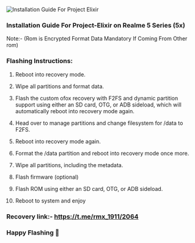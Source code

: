 ![Installation Guide For Project Elixir](https://i.imgur.com/3UmK6nS.png "Installation")

### Installation Guide For Project-Elixir on Realme 5 Series (5x)

Note:- (Rom is Encrypted Format Data Mandatory If Coming From Other rom)

### Flashing Instructions:

1. Reboot into recovery mode.

2. Wipe all partitions and format data.

3. Flash the custom ofox recovery with F2FS and dynamic partition support using either an SD card, OTG, or ADB sideload, which will automatically reboot into recovery mode again.

4. Head over to manage partitions and change filesystem for /data to F2FS.

5. Reboot into recovery mode again.

6. Format the /data partition and reboot into recovery mode once more.

7. Wipe all partitions, including the metadata.

8. Flash firmware (optional)

9. Flash ROM using either an SD card, OTG, or ADB sideload.

10. Reboot to system and enjoy

### Recovery link:- https://t.me/rmx_1911/2064

### Happy Flashing 🤟
